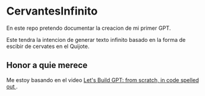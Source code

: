 # CervantesInfinito

En este repo pretendo documentar la creacion de mi primer GPT.

Este tendra la intencion de generar texto infinito basado en la forma de escibir 
de cervates en el Quijote.

## Honor a quie merece

Me estoy basando en el video 
[ Let's Build GPT: from scratch, in code spelled out ]( https://www.youtube.com/watch?v=kCc8FmEb1nY&ab_channel=AndrejKarpathy ).

